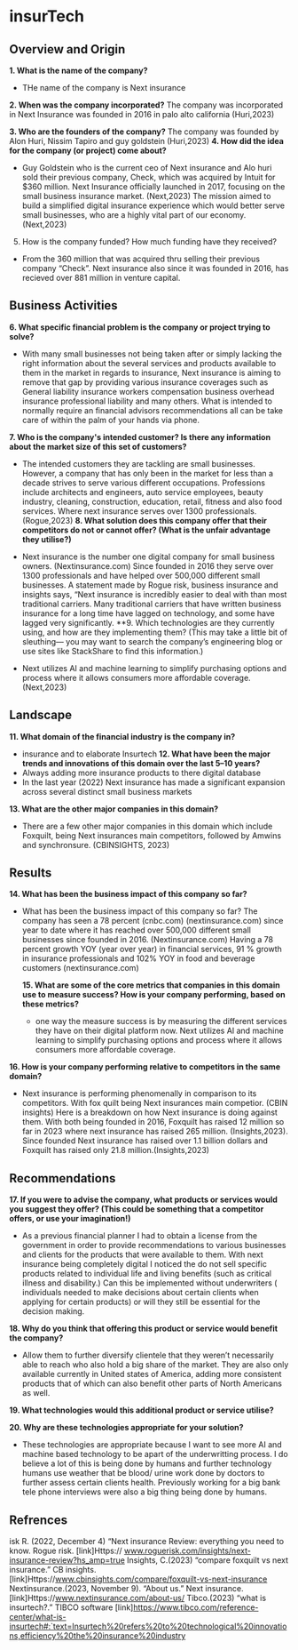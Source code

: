 # insurTech 

## Overview and Origin

**1. What is the name of the company?**
* THe name of the company is Next insurance 

**2. When was the company incorporated?**
The company was incorporated in 
Next Insurance was founded in 2016 in palo alto california (Huri,2023)

**3. Who are the founders of the company?**
The company was founded by Alon Huri, Nissim Tapiro and guy goldstein (Huri,2023)
**4. How did the idea for the company (or project) come about?**
* Guy Goldstein who is the current ceo of Next insurance and Alo huri sold their previous company, Check, which was acquired by Intuit for $360 million. Next Insurance officially launched in 2017, focusing on the small business insurance market. (Next,2023) The mission aimed to build a simplified digital insurance experience which would better serve small businesses, who are a highly vital part of our economy. (Next,2023)
5. How is the company funded? How much funding have they received?
* From the 360 million that was acquired thru selling their previous company “Check”. Next insurance also since it was founded in 2016, has recieved over 881 million in venture capital. 


## Business Activities

**6. What specific financial problem is the company or project trying to solve?**
* With many small businesses not being taken after or simply lacking the right information about the several services and products available to them in the market in regards to insurance, Next insurance is aiming to remove that gap by providing various insurance coverages such as General liability insurance workers compensation business overhead insurance professional liability and many others. What is intended to normally require an financial advisors recommendations all can be take care of within the palm of your hands via phone.

**7. Who is the company's intended customer?  Is there any information about the market size of this set of customers?**
* The intended customers they are tackling are small businesses. However, a company that has only been in the market for less than a decade strives to serve various different occupations. Professions include architects and engineers, auto service employees, beauty industry, cleaning, construction, education, retail, fitness and also food services. Where next insurance serves over 1300 professionals.(Rogue,2023)
**8. What solution does this company offer that their competitors do not or cannot offer? (What is the unfair advantage they utilise?)**
* Next insurance is the number one digital company for small business owners. (Nextinsurance.com) Since founded in 2016 they serve over 1300 professionals and have helped over 500,000 different small businesses. A statement made by  Rogue risk, business insurance and insights says, “Next insurance is incredibly easier to deal with than most traditional carriers. Many traditional carriers that have written business insurance for a long time have lagged on technology, and some have lagged very significantly. 
**9. Which technologies are they currently using, and how are they implementing them? (This may take a little bit of sleuthing–– you may want to search the company’s engineering blog or use sites like StackShare to find this information.) 

* Next utilizes AI and machine learning to simplify purchasing options and process where it allows consumers more affordable coverage. (Next,2023) 

## Landscape

  **11. What domain of the financial industry is the company in?**
* insurance and to elaborate Insurtech 
  **12. What have been the major trends and innovations of this domain over the last 5–10 years?**
* Always adding more insurance products to there digital database
* In the last year (2022) Next insurance has made a significant expansion across several distinct small business markets


**13.  What are the other major companies in this domain?**
* There are a few other major companies in this domain which include Foxquilt, being Next insurances main competitors, followed by Amwins and synchronsure. (CBINSIGHTS, 2023) 


## Results

**14.  What has been the business impact of this company so far?**
* What has been the business impact of this company so far? 
The company has seen a 78 percent (cnbc.com) (nextinsurance.com) since year to date where it has reached over 500,000 different small businesses since founded in 2016. (Nextinsurance.com) Having a 78 percent growth YOY (year over year) in financial services, 91 % growth in insurance professionals and 102% YOY in food and beverage customers (nextinsurance.com) 

  **15. What are some of the core metrics that companies in this domain use to measure success? How is your company performing, based on these metrics?**
  * one way the measure success is by measuring the different services they have on their digital platform now. 
Next utilizes AI and machine learning to simplify purchasing options and process where it allows consumers more affordable coverage. 


**16.  How is your company performing relative to competitors in the same domain?**
* Next insurance is performing phenomenally in comparison to its competitors. 
With fox quilt being Next insurances main competior. (CBIN insights)
Here is a breakdown on how Next insurance is doing against them. With both being founded in 2016, Foxquilt has raised 12 million so far in 2023 where next insurance has raised 265 million. 
(Insights,2023). Since founded Next insurance has raised over 1.1 billion dollars and Foxquilt has raised only 21.8 million.(Insights,2023) 


## Recommendations

**17. If you were to advise the company, what products or services would you suggest they offer? (This could be something that a competitor offers, or use your imagination!)**
 * As a previous financial planner I had to obtain a license from the government in order to provide recommendations to various businesses and clients for the products that were available to them.
With next insurance being completely digital I noticed the do not sell specific products related to individual life and living benefits (such as critical illness and disability.) Can this be implemented without underwriters ( individuals needed to make decisions about certain clients when applying for certain products) or will they still be essential for the decision making. 
 

**18. Why do you think that offering this product or service would benefit the company?**
* Allow them to further diversify clientele that they weren’t necessarily  able to reach who also hold a big share of the market. They are also only available currently in United states of America, adding more consistent products that of which can also benefit other parts of North Americans as well.  

 **19. What technologies would this additional product or service utilise?**

  **20.  Why are these technologies appropriate for your solution?**
* These technologies are appropriate because I want to see more AI and machine based technology to be apart of the underwritting process. I do believe a lot of this is being done by humans and further technology humans use weather that be blood/ urine work done by doctors to further assess certain clients health. Previously working for a big bank tele phone interviews were also a big thing being done by humans. 


## Refrences 
isk R. (2022, December 4) “Next insurance Review: everything you need to know. Rogue risk. [link]Https:// www.roguerisk.com/insights/next-insurance-review?hs_amp=true
Insights, C.(2023) “compare foxquilt vs next insurance.” CB insights. [link]Https://www.cbinsights.com/compare/foxquilt-vs-next-insurance
Nextinsurance.(2023, November 9). “About us.” Next insurance. [link]Https://www.nextinsurance.com/about-us/
Tibco.(2023) “what is insurtech?.” TIBCO software [link]https://www.tibco.com/reference-center/what-is-insurtech#:`text=Insurtech%20refers%20to%20technological%20innovations,efficiency%20the%20insurance%20industry

